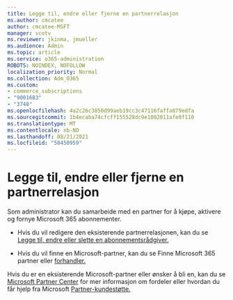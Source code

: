 ```yaml
---
title: Legge til, endre eller fjerne en partnerrelasjon
ms.author: cmcatee
author: cmcatee-MSFT
manager: scotv
ms.reviewer: jkinma, jmueller
ms.audience: Admin
ms.topic: article
ms.service: o365-administration
ROBOTS: NOINDEX, NOFOLLOW
localization_priority: Normal
ms.collection: Adm_O365
ms.custom:
- commerce_subscriptions
- "9001683"
- "3748"
ms.openlocfilehash: 4a2c26c3850d99aeb19cc3c47116faffa879edfa
ms.sourcegitcommit: 1b4ecaba74cfcff155528dc9e1002011afe0f110
ms.translationtype: MT
ms.contentlocale: nb-NO
ms.lasthandoff: 08/21/2021
ms.locfileid: "58450959"
---
```

# <a name="add-change-or-remove-a-partner-relationship"></a>Legge til, endre eller fjerne en partnerrelasjon

Som administrator kan du samarbeide med en partner for å kjøpe, aktivere og fornye Microsoft 365 abonnementer. 

- Hvis du vil redigere den eksisterende partnerrelasjonen, kan du se [Legge til, endre eller slette en abonnementsrådgiver.](https://docs.microsoft.com/microsoft-365/admin/misc/add-partner)

- Hvis du vil finne en Microsoft-partner, kan du se Finne Microsoft 365 partner eller [forhandler.](https://docs.microsoft.com/microsoft-365/admin/manage/find-your-partner-or-reseller)

Hvis du er en eksisterende Microsoft-partner eller ønsker å bli en, kan du se [Microsoft Partner Center](https://support.microsoft.com/help/4499930/partner-center-overview) for mer informasjon om fordeler eller hvordan du får hjelp fra Microsoft [Partner-kundestøtte.](https://aka.ms/partnersupport)
